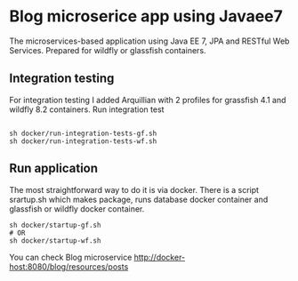 # Blog microserice app using Javaee7 

The microservices-based application using Java EE 7, JPA and RESTful Web Services. Prepared for wildfly or glassfish containers. 

## Integration testing
For integration testing I added Arquillian with 2 profiles for grassfish 4.1 and wildfly 8.2 containers.
Run integration test 
```

sh docker/run-integration-tests-gf.sh
sh docker/run-integration-tests-wf.sh

```

## Run application
The most straightforward way to do it is via docker. There is a script srartup.sh which makes package, runs database docker container and glassfish or wildfly docker container. 
```
sh docker/startup-gf.sh
# OR
sh docker/startup-wf.sh
```
You can check Blog microservice  [http://docker-host:8080/blog/resources/posts](http://docker-host:8080/blog/resources/posts)



